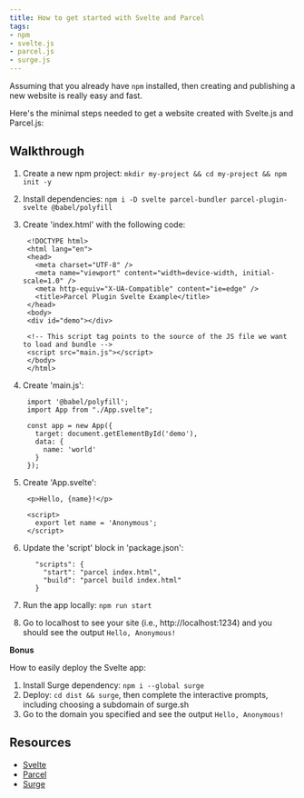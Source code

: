 ```yaml
---
title: How to get started with Svelte and Parcel
tags:
- npm
- svelte.js
- parcel.js
- surge.js
---
```


Assuming that you already have `npm` installed, then creating and publishing a new website is really easy and fast.

Here's the minimal steps needed to get a website created with Svelte.js and Parcel.js:

## Walkthrough
1. Create a new npm project: `mkdir my-project && cd my-project && npm init -y`
2. Install dependencies: `npm i -D svelte parcel-bundler parcel-plugin-svelte @babel/polyfill`
3. Create 'index.html' with the following code:

        <!DOCTYPE html>
        <html lang="en">
        <head>
          <meta charset="UTF-8" />
          <meta name="viewport" content="width=device-width, initial-scale=1.0" />
          <meta http-equiv="X-UA-Compatible" content="ie=edge" />
          <title>Parcel Plugin Svelte Example</title>
        </head>
        <body>
        <div id="demo"></div>

        <!-- This script tag points to the source of the JS file we want to load and bundle -->
        <script src="main.js"></script>
        </body>
        </html>

4. Create 'main.js':

        import '@babel/polyfill';
        import App from "./App.svelte";

        const app = new App({
          target: document.getElementById('demo'),
          data: {
            name: 'world'
          }
        });

5. Create 'App.svelte':

        <p>Hello, {name}!</p>
        
        <script>
          export let name = 'Anonymous';
        </script>

6. Update the 'script' block in 'package.json':

          "scripts": {
            "start": "parcel index.html",
            "build": "parcel build index.html"
          }

7. Run the app locally: `npm run start`
8. Go to localhost to see your site (i.e., http://localhost:1234) and you should see the output `Hello, Anonymous!`

**Bonus**

How to easily deploy the Svelte app:
1. Install Surge dependency: `npm i --global surge`
2. Deploy: `cd dist && surge`, then complete the interactive prompts, including choosing a subdomain of surge.sh
3. Go to the domain you specified and see the output `Hello, Anonymous!`

## Resources
- [Svelte](https://svelte.dev/)
- [Parcel](https://parceljs.org/)
- [Surge](https://surge.sh/)

